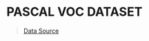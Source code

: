 # PASCAL VOC DATASET

> [Data Source](http://host.robots.ox.ac.uk/pascal/VOC/voc2012/VOCtrainval_11-May-2012.tar)